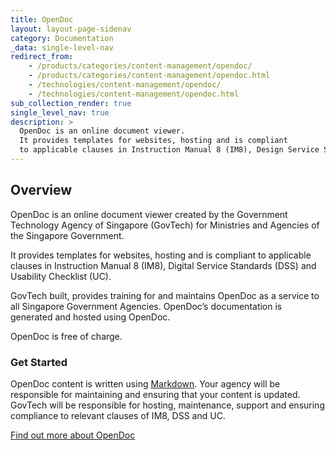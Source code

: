 ```yaml
---
title: OpenDoc
layout: layout-page-sidenav
category: Documentation
_data: single-level-nav
redirect_from:
    - /products/categories/content-management/opendoc/
    - /products/categories/content-management/opendoc.html
    - /technologies/content-management/opendoc/
    - /technologies/content-management/opendoc.html
sub_collection_render: true
single_level_nav: true
description: >
  OpenDoc is an online document viewer.
  It provides templates for websites, hosting and is compliant
  to applicable clauses in Instruction Manual 8 (IM8), Design Service Standard (DSS) and Usability Checklist (UC).
---
```


## Overview

OpenDoc is an online document viewer created by the Government Technology Agency of Singapore (GovTech) for Ministries and Agencies of the Singapore Government.

It provides templates for websites, hosting and is compliant to applicable clauses in Instruction Manual 8 (IM8), Digital Service Standards (DSS) and Usability Checklist (UC).

GovTech built, provides training for and maintains OpenDoc as a service to all Singapore Government Agencies. OpenDoc’s documentation is generated and hosted using OpenDoc.

OpenDoc is free of charge.

### Get Started

OpenDoc content is written using [Markdown](https://en.wikipedia.org/wiki/Markdown). Your agency will be responsible for maintaining and ensuring that your content is updated. GovTech will be responsible for hosting, maintenance, support and ensuring compliance to relevant clauses of IM8, DSS and UC.

[Find out more about OpenDoc](https://opendoc.sg/)

